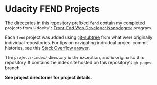 # Udacity FEND Projects

The directories in this repository prefixed `fend` contain my completed projects from Udacity's [Front-End Web Developer Nanodegree](https://www.udacity.com/course/front-end-web-developer-nanodegree--nd001) program.

Each `fend` project was added using [git-subtree](https://github.com/git/git/blob/master/contrib/subtree/git-subtree.txt) from what were originally individual repositories. For tips on navigating individual project commit histories, see this [Stack Overflow answer](http://stackoverflow.com/a/14992078).

The `projects-index/` directory is the exception, and is original to this repository. It contains the index site hosted on this repository's `gh-pages` branch.

**See project directories for project details.**
